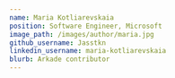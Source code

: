 ```yaml
---
name: Maria Kotliarevskaia
position: Software Engineer, Microsoft
image_path: /images/author/maria.jpg
github_username: Jasstkn
linkedin_username: maria-kotliarevskaia
blurb: Arkade contributor
---
```

